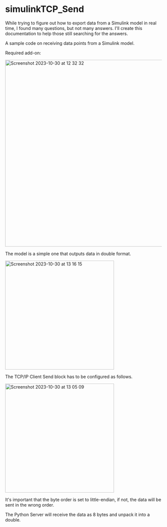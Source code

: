 # simulinkTCP_Send
While trying to figure out how to export data from a Simulink model in real time, I found many questions, but not many answers.
I'll create this documentation to help those still searching for the answers.

A sample code on receiving data points from a Simulink model.

Required add-on:

<img width="600" alt="Screenshot 2023-10-30 at 12 32 32" src="https://github.com/izlim/simulinkTCP_Send/assets/53293158/a05a3078-6141-46ff-8555-d46e9274beb4">

The model is a simple one that outputs data in double format.

<img width="350" alt="Screenshot 2023-10-30 at 13 16 15" src="https://github.com/izlim/simulinkTCP_Send/assets/53293158/3e0ccca8-24ce-401c-b890-63139d801f60">

The TCP/IP Client Send block has to be configured as follows.

<img width="350" alt="Screenshot 2023-10-30 at 13 05 09" src="https://github.com/izlim/simulinkTCP_Send/assets/53293158/0ffd8db9-4945-4484-afa1-293bce9bd03a">

It's important that the byte order is set to little-endian, if not, the data will be sent in the wrong order.

The Python Server will receive the data as 8 bytes and unpack it into a double.
